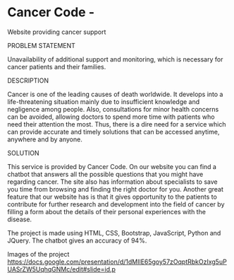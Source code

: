 # Cancer Code -
Website providing cancer support

PROBLEM STATEMENT

Unavailability of additional support and monitoring, which is necessary for cancer patients and their families.

DESCRIPTION

Cancer is one of the leading causes of death worldwide. It develops into a life-threatening situation mainly due to insufficient 
knowledge and negligence among people. Also, consultations for minor health concerns can be avoided, allowing doctors to spend more 
time with patients who need their attention the most. Thus, there is a dire need for a service which can provide accurate and timely 
solutions that can be accessed anytime, anywhere and by anyone.

SOLUTION

This service is provided by Cancer Code. On our website you can find a chatbot that answers all the possible questions that you might 
have regarding cancer. The site also has information about specialists to save you time from browsing and finding the right doctor for you. 
Another great feature that our website has is that it gives opportunity to the patients to contribute for further research and development 
into the field of cancer by filling a form about the details of their personal experiences with the disease.

The project is made using HTML, CSS, Bootstrap, JavaScript, Python and JQuery. The chatbot gives an accuracy of 94%.

Images of the project
https://docs.google.com/presentation/d/1dMIlE65goy57zOqptRbkOzIxg5uPUASrZW5UqhqGNMc/edit#slide=id.p 
